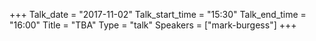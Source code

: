 +++
Talk_date = "2017-11-02"
Talk_start_time = "15:30"
Talk_end_time = "16:00"
Title = "TBA"
Type = "talk"
Speakers = ["mark-burgess"]
+++


